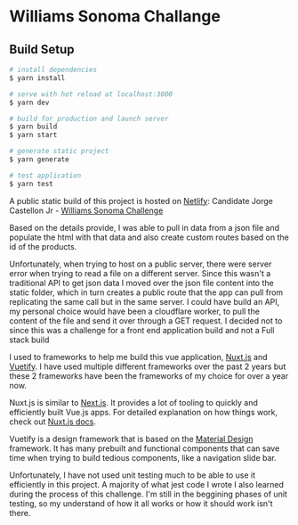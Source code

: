 # Williams Sonoma Challange

## Build Setup

```bash
# install dependencies
$ yarn install

# serve with hot reload at localhost:3000
$ yarn dev

# build for production and launch server
$ yarn build
$ yarn start

# generate static project
$ yarn generate

# test application
$ yarn test
```

A public static build of this project is hosted on [Netlify](https://netlify.com): Candidate Jorge Castellon Jr - [Williams Sonoma Challenge](https://williams-sonoma-challenge.castellon.dev)

Based on the details provide, I was able to pull in data from a json file and populate the html with that data and also create custom routes based on the id of the products.

Unfortunately, when trying to host on a public server, there were server error when trying to read a file on a different server. Since this wasn't a traditional API to get json data I moved over the json file content into the static folder, which in turn creates a public route that the app can pull from replicating the same call but in the same server. I could have build an API, my personal choice would have been a cloudflare worker, to pull the content of the file and send it over through a GET request. I decided not to since this was a challenge for a front end application build and not a Full stack build

I used to frameworks to help me build this vue application, [Nuxt.js](https://nuxtjs.org) and [Vuetify](https://vuetifyjs.com). I have used multiple different frameworks over the past 2 years but these 2 frameworks have been the frameworks of my choice for over a year now.

Nuxt.js is similar to [Next.js](https://nextjs.org). It provides a lot of tooling to quickly and efficiently built Vue.js apps. For detailed explanation on how things work, check out [Nuxt.js docs](https://nuxtjs.org).

Vuetify is a design framework that is based on the [Material Design](https://material.io) framework. It has many prebuilt and functional components that can save time when trying to build tedious components, like a navigation slide bar.

Unfortunately, I have not used unit testing much to be able to use it efficiently in this project. A majority of what jest code I wrote I also learned during the process of this challenge. I'm still in the beggining phases of unit testing, so my understand of how it all works or how it should work isn't there.
